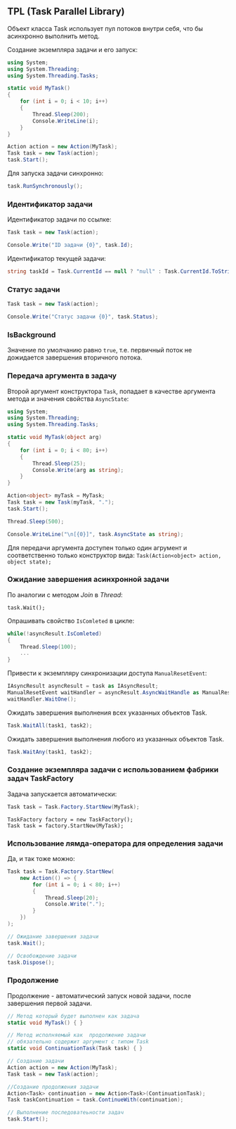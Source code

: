 ## TPL (Task Parallel Library)



Объект класса Task использует пул потоков внутри себя, что бы асинхронно выполнить метод.



Создание экземпляра задачи и его запуск:

```c#
using System;
using System.Threading;
using System.Threading.Tasks;

static void MyTask()
{
    for (int i = 0; i < 10; i++)
    {
        Thread.Sleep(200);
        Console.WriteLine(i);
    }
}

Action action = new Action(MyTask);
Task task = new Task(action);
task.Start();

```

Для запуска задачи синхронно:

```c#
task.RunSynchronously();
```



### Идентификатор задачи

Идентификатор задачи по ссылке:

```c#
Task task = new Task(action);

Console.Write("ID задачи {0}", task.Id);
```

Идентификатор текущей задачи:

```c#
string taskId = Task.CurrentId == null ? "null" : Task.CurrentId.ToString();
```



### Статус задачи

```c#
Task task = new Task(action);

Console.Write("Статус задачи {0}", task.Status);
```



### IsBackground

Значение по умолчанию равно `true`, т.е. первичный поток не дожидается завершения вторичного потока.



### Передача аргумента в задачу

Второй аргумент конструктора `Task`, попадает в качестве аргумента метода и значения свойства `AsyncState`:

```c#
using System;
using System.Threading;
using System.Threading.Tasks;

static void MyTask(object arg)
{
    for (int i = 0; i < 80; i++)
    {
        Thread.Sleep(25);
        Console.Write(arg as string);
    }
}

Action<object> myTask = MyTask;
Task task = new Task(myTask, ".");
task.Start();

Thread.Sleep(500);

Console.WriteLine("\n[{0}]", task.AsyncState as string);
```

Для передачи аргумента доступен только один агрумент и соответственно только конструктор вида: `Task(Action<object> action, object state);`



### Ожидание завершения асинхронной задачи

По аналогии с методом *Join* в *Thread*:

```
task.Wait();
```



Опрашивать свойство `IsComleted` в цикле:

```c#
while(!asyncResult.IsComleted)
{
    Thread.Sleep(100);
    ...
}
```



Привести к экземпляру синхронизации доступа `ManualResetEvent`:

```c#
IAsyncResult asyncResult = task as IAsyncResult;
ManualResetEvent waitHandler = asyncResult.AsyncWaitHandle as ManualResetEvent;
waitHandler.WaitOne();
```



Ожидать завершения выполнения всех указанных объектов Task.

```c#
Task.WaitAll(task1, task2);
```



Ожидать завершения выполнения любого из указанных объектов Task.

```c#
Task.WaitAny(task1, task2);
```



### Создание экземпляра задачи с использованием фабрики задач TaskFactory

Задача запускается автоматически:

```c#
Task task = Task.Factory.StartNew(MyTask);
```

```
TaskFactory factory = new TaskFactory();
Task task = factory.StartNew(MyTask);
```



### Использование лямда-оператора для определения задачи

Да, и так тоже можно:

```c#
Task task = Task.Factory.StartNew(
    new Action(() => {
        for (int i = 0; i < 80; i++)
        {
            Thread.Sleep(20);
            Console.Write(".");
        }
    })
);

// Ожидание завершения задачи
task.Wait();

// Освобождение задачи
task.Dispose();
```



### Продолжение

Продолжение - автоматический запуск новой задачи, после завершения первой задачи.

```c#
// Метод который будет выполнен как задача
static void MyTask() { }

// Метод исполняемый как  продолжение задачи
// обязательно содержит аргумент с типом Task
static void ContinuationTask(Task task) { }

// Создание задачи
Action action = new Action(MyTask);
Task task = new Task(action);

//Создание продолжения задачи
Action<Task> continuation = new Action<Task>(ContinuationTask);
Task taskContinuation = task.ContinueWith(continuation);

// Выполнение последоватеьности задач
task.Start();
```


